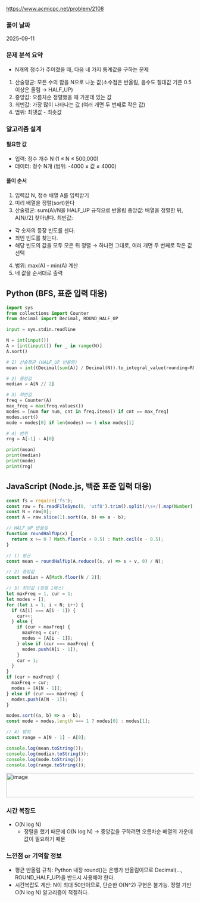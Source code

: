 https://www.acmicpc.net/problem/2108

###  풀이 날짜
2025-09-11

###  문제 분석 요약
- N개의 정수가 주어졌을 때, 다음 네 가지 통계값을 구하는 문제
1. 산술평균: 모든 수의 합을 N으로 나눈 값(소수점은 반올림, 음수도 절대값 기준 0.5 이상은 올림 → HALF_UP)
2. 중앙값: 오름차순 정렬했을 때 가운데 있는 값
3. 최빈값: 가장 많이 나타나는 값 (여러 개면 두 번째로 작은 값)
4. 범위: 최댓값 - 최솟값

### 알고리즘 설계
#### 필요한 값
- 입력: 정수 개수 N (1 ≤ N ≤ 500,000)
- 데이터: 정수 N개 (범위: -4000 ≤ 값 ≤ 4000)
  
#### 풀이 순서
1. 입력값 N, 정수 배열 A를 입력받기
2. 미리 배열을 정렬(sort)한다
3. 산술평균: sum(A)/N을 HALF_UP 규칙으로 반올림
중앙값: 배열을 정렬한 뒤, A[N//2] 찾아낸다.
최빈값:
  - 각 숫자의 등장 빈도를 센다.
  - 최빈 빈도를 찾는다.
  - 해당 빈도의 값을 모두 모은 뒤 정렬 → 하나면 그대로, 여러 개면 두 번째로 작은 값 선택
4. 범위: max(A) - min(A) 계산
5. 네 값을 순서대로 출력

## Python (BFS, 표준 입력 대응)
``` python
import sys
from collections import Counter
from decimal import Decimal, ROUND_HALF_UP

input = sys.stdin.readline

N = int(input())
A = [int(input()) for _ in range(N)]
A.sort()

# 1) 산술평균 (HALF_UP 반올림)
mean = int((Decimal(sum(A)) / Decimal(N)).to_integral_value(rounding=ROUND_HALF_UP))

# 2) 중앙값
median = A[N // 2]

# 3) 최빈값
freq = Counter(A)
max_freq = max(freq.values())
modes = [num for num, cnt in freq.items() if cnt == max_freq]
modes.sort()
mode = modes[0] if len(modes) == 1 else modes[1]

# 4) 범위
rng = A[-1] - A[0]

print(mean)
print(median)
print(mode)
print(rng)

```


## JavaScript (Node.js, 백준 표준 입력 대응)
``` javascript
const fs = require('fs');
const raw = fs.readFileSync(0, 'utf8').trim().split(/\s+/).map(Number);
const N = raw[0];
const A = raw.slice(1).sort((a, b) => a - b);

// HALF_UP 반올림
function roundHalfUp(x) {
  return x >= 0 ? Math.floor(x + 0.5) : Math.ceil(x - 0.5);
}

// 1) 평균
const mean = roundHalfUp(A.reduce((s, v) => s + v, 0) / N);

// 2) 중앙값
const median = A[Math.floor(N / 2)];

// 3) 최빈값 (정렬 1패스)
let maxFreq = 1, cur = 1;
let modes = [];
for (let i = 1; i < N; i++) {
  if (A[i] === A[i - 1]) {
    cur++;
  } else {
    if (cur > maxFreq) {
      maxFreq = cur;
      modes = [A[i - 1]];
    } else if (cur === maxFreq) {
      modes.push(A[i - 1]);
    }
    cur = 1;
  }
}
if (cur > maxFreq) {
  maxFreq = cur;
  modes = [A[N - 1]];
} else if (cur === maxFreq) {
  modes.push(A[N - 1]);
}

modes.sort((a, b) => a - b);
const mode = modes.length === 1 ? modes[0] : modes[1];

// 4) 범위
const range = A[N - 1] - A[0];

console.log(mean.toString());
console.log(median.toString());
console.log(mode.toString());
console.log(range.toString());

```
<img width="619" height="65" alt="image" src="https://github.com/user-attachments/assets/30a3f26b-9d4b-4b8c-aebd-4c562c87103e" />


### 시간 복잡도
- O(N log N)
  - 정렬을 했기 때문에 O(N log N)
    → 중앙값을 구하려면 오름차순 배열의 가운데 값이 필요하기 때문

### 느낀점 or 기억할 정보
- 평균 반올림 규칙: Python 내장 round()는 은행가 반올림이므로 Decimal(…, ROUND_HALF_UP)을 반드시 사용해야 한다.
- 시간복잡도 계산: N이 최대 50만이므로, 단순한 O(N^2) 구현은 불가능. 정렬 기반 O(N log N) 알고리즘이 적절하다.
